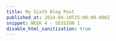 ```yaml
---
title: My Sixth Blog Post
published_at: 2024-04-10T15:00:00.000Z
snippet: WEEK 4 - SESSION 1
disable_html_sanitization: true 
---
```





<!-- # This is h1

## This is h2

_underline_

**bold** -->
